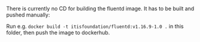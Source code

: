 There is currently no CD for building the fluentd image.
It has to be built and pushed manually:

Run e.g. `docker build -t itisfoundation/fluentd:v1.16.9-1.0 .` in this folder, then push the image to dockerhub.
